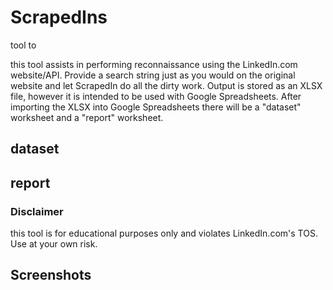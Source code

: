 # ScrapedIns
tool to 

this tool assists in performing reconnaissance using the LinkedIn.com website/API. Provide a search string just as you would on the original website and let ScrapedIn do all the dirty work. Output is stored as an XLSX file, however it is intended to be used with Google Spreadsheets. After importing the XLSX into Google Spreadsheets there will be a "dataset" worksheet and a "report" worksheet.

## dataset

## report

### Disclaimer
this tool is for educational purposes only and violates LinkedIn.com's TOS. Use at your own risk.

## Screenshots


